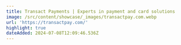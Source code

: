 ```yaml
---
title: Transact Payments | Experts in payment and card solutions
image: /src/content/showcase/_images/transactpay.com.webp
url: 'https://transactpay.com/'
highlight: true
dateAdded: 2024-07-08T12:09:46.536Z
---
```


